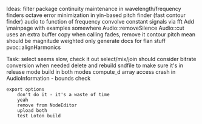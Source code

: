 Ideas:
	filter package
	continuity maintenance in wavelength/frequency finders
	octave error minimization in yin-based pitch finder (fast contour finder)
	audio to function of frequency
	convolve constant signals via fft
	Add \mainpage with examples somewhere
	Audio::removeSilence
	Audio::cut uses an extra buffer copy when calling fades, remove it
	contour pitch mean should be magnitude weighted
	only generate docs for flan stuff
	pvoc::alignHarmonics

Task:
	select seems slow, check it out
	select/mix/join should consider bitrate conversion when needed
	delete and rebuild sndfile to make sure it's in release mode
		build in both modes
	compute_d array access crash in AudioInformation - bounds check
 
    export options
		don't do it - it's a waste of time
		yeah
		remove from NodeEditor
		upload both
		test Loton build